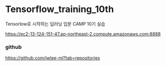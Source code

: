 # Tensorflow_training_10th
Tensorlow로 시작하는 딥러닝 입문 CAMP 10기 실습

https://ec2-13-124-151-47.ap-northeast-2.compute.amazonaws.com:8888

### github
https://github.com/jwlee-ml?tab=repositories
